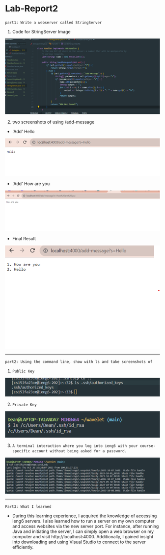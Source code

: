 # Lab-Report2

`part1: Write a webserver called StringServer`

1. Code for StringServer Image

![Image](StringServerjava.png)

2. two screenshots of using /add-message

- 'Add' Hello

![Image](addhello.png)

- 'Add' How are you

![Image](addhowareyou.png)

- Final Result

![Image](final.png)

---

`part2: Using the command line, show with ls and take screenshots of`

1. `Public Key`

![Image](Publickey.png)

2. `Private Key`

![Image](privatekey.png)

3. `A terminal interaction where you log into ieng6 with your course-specific account without being asked for a password.`

![Image](ienglogin.png)

---

`Part3: What I learned`

- During this learning experience, I acquired the knowledge of accessing ieng6 servers. I also learned how to run a server on my own computer and access websites via the new server port. For instance, after running Java and initiating the server, I can simply open a web browser on my computer and visit http://localhost:4000.
Additionally, I gained insight into downloading and using Visual Studio to connect to the server efficiently.
